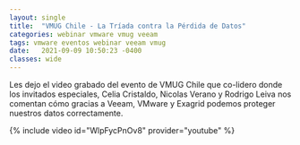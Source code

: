 ```yaml
---
layout: single
title:  "VMUG Chile - La Tríada contra la Pérdida de Datos"
categories: webinar vmware vmug veeam
tags: vmware eventos webinar veeam vmug
date:   2021-09-09 10:50:23 -0400
classes: wide
---
```

Les dejo el video grabado del evento de VMUG Chile que co-lidero donde los invitados especiales, Celia Cristaldo, Nicolas Verano y Rodrigo Leiva nos comentan cómo gracias a Veeam, VMware y Exagrid podemos proteger nuestros datos correctamente.

{% include video id="WlpFycPnOv8" provider="youtube" %}
